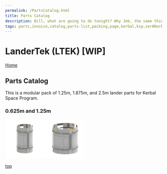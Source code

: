 ```yaml
---
permalink: /PartsCatalog.html
title: Parts Catalog
description: Bill, what are going to do tonight? Why Jeb, the same thing we do every night, Take over the world!
tags: parts,invoice,catalog,parts-list,packing,page,kerbal,ksp,zer0Kerbal,zedK
---
```

<!-- PartsCatalog.md v1.1.4.1
LanderTek (LTEK)
created: 01 Feb 2022
updated: 01 Oct 2022 -->

<script src="https://kit.fontawesome.com/0ea5493613.js" crossorigin="anonymous"></script>
<i class="fa-solid fa-explosion fa-beat-fade fa-3x" style="--fa-beat-fade-opacity: 0.1; --fa-beat-fade-scale: 1.25;color: #FF7E03" ></i>

# LanderTek (LTEK) [WIP]

[Home](./index.md)

## Parts Catalog

This is a modular pack of 1.25m, 1.875m, and 2.5m lander parts for Kerbal Space Program.

### 0.625m and 1.25m

  <img src="https://raw.githubusercontent.com/zer0Kerbal/SimpleCargoSolutions/master/docs/thumbs/scs-Simple0625_icon.png" alt="Simple500t" width="25%" height="25%" /> <img src="https://raw.githubusercontent.com/zer0Kerbal/SimpleCargoSolutions/master/docs/thumbs/scs-Simple125_icon.png" alt="DockingJr" width="25%" height="25%" />

[top](#parts-catalog)

<!-- this file CC BY-ND 4.0 by zer0Kerbal -->